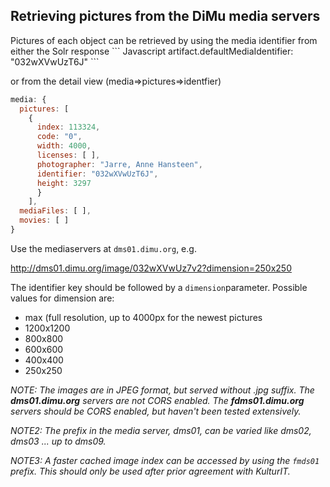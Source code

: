 <h2>Retrieving pictures from the DiMu media servers</h2>
Pictures of each object can be retrieved by using the media identifier from either the Solr response
``` Javascript
artifact.defaultMediaIdentifier: "032wXVwUzT6J"
```

or from the detail view (media=>pictures=>identfier)
``` Javascript
media: {
  pictures: [
    {
      index: 113324,
      code: "0",
      width: 4000,
      licenses: [ ],
      photographer: "Jarre, Anne Hansteen",
      identifier: "032wXVwUzT6J",
      height: 3297
      }
    ],
  mediaFiles: [ ],
  movies: [ ]
}
```
Use the mediaservers at `dms01.dimu.org`, e.g.

http://dms01.dimu.org/image/032wXVwUz7v2?dimension=250x250

The identifier key should be followed by a `dimension`parameter. Possible values for dimension are:
- max (full resolution, up to 4000px for the newest pictures
- 1200x1200
- 800x800
- 600x600
- 400x400
- 250x250

*NOTE: The images are in JPEG format, but served without .jpg suffix. The <b>dms01.dimu.org</b> servers are not CORS enabled. 
The <b>fdms01.dimu.org</b> servers should be CORS enabled, but haven't been tested extensively.*

*NOTE2: The prefix in the media server, dms01, can be varied like dms02, dms03 ... up to dms09.*

*NOTE3: A faster cached image index can be accessed by using the `fmds01` prefix. This should only be used after prior agreement with KulturIT.*

